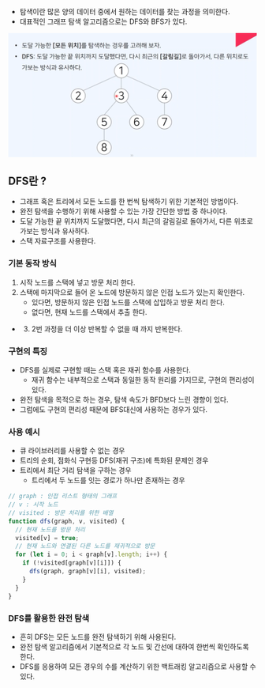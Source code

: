 - 탐색이란 많은 양의 데이터 중에서 원하는 데이터를 찾는 과정을 의미한다.
- 대표적인 그래프 탐색 알고리즘으로는 DFS와 BFS가 있다.

![Pasted image 20250226171120.png](../img/Pasted%20image%2020250226171120.png)

## DFS란 ?

- 그래프 혹은 트리에서 모든 노드를 한 번씩 탐색하기 위한 기본적인 방법이다.
- 완전 탐색을 수행하기 위해 사용할 수 있는 가장 간단한 방법 중 하나이다.
- 도달 가능한 끝 위치까지 도달했다면, 다시 최근의 갈림길로 돌아가서, 다른 위초로 가보는 방식과 유사하다.
- 스택 자료구조를 사용한다.

### 기본 동작 방식

1. 시작 노드를 스택에 넣고 방문 처리 한다.
2. 스택에 마지막으로 들어 온 노드에 방문하지 않은 인접 노드가 있는지 확인한다.
	- 있다면, 방문하지 않은 인접 노드를 스택에 삽입하고 방문 처리 한다.
	- 없다면, 현재 노드를 스택에서 추출 한다.
- 3. 2번 과정을 더 이상 반복할 수 없을 때 까지 반복한다.

### 구현의 특징

- DFS를 실제로 구현할 때는 스택 혹은 재귀 함수를 사용한다.
	- 재귀 함수는 내부적으로 스택과 동일한 동작 원리를 가지므로, 구현의 편리성이 있다.
- 완전 탐색을 목적으로 하는 경우, 탐색 속도가 BFD보다 느린 경향이 있다.
- 그럼에도 구현의 편리성 때문에 BFS대신에 사용하는 경우가 있다.

### 사용 예시

- 큐 라이브러리를 사용할 수 없는 경우
- 트리의 순회, 점화식 구현등 DFS(재귀 구조)에 특화된 문제인 경우
- 트리에서 최단 거리 탐색을 구하는 경우
	- 트리에서 두 노드를 잇는 경로가 하나만 존재하는 경우


``` js
// graph : 인접 리스트 형태의 그래프
// v : 시작 노드
// visited : 방문 처리를 위한 배열
function dfs(graph, v, visited) {
  // 현재 노드를 방문 처리
  visited[v] = true;
  // 현재 노드와 연결된 다른 노드를 재귀적으로 방문
  for (let i = 0; i < graph[v].length; i++) {
    if (!visited[graph[v][i]]) {
      dfs(graph, graph[v][i], visited);
    }
  }
}
```

### DFS를 활용한 완전 탐색

- 흔히 DFS는 모든 노드를 완전 탐색하기 위해 사용된다.
- 완전 탐색 알고리즘에서 기본적으로 각 노드 및 간선에 대하여 한번씩 확인하도록 한다.
- DFS를 응용하여 모든 경우의 수를 계산하기 위한 백트래킹 알고리즘으로 사용할 수 있다.